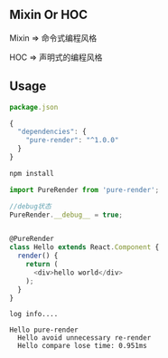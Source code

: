 ## Mixin Or HOC

Mixin => 命令式编程风格

HOC => 声明式的编程风格


## Usage

```js
package.json

{
  "dependencies": {
    "pure-render": "^1.0.0"
  }
}
```

```sh
npm install
```

```javascript
import PureRender from 'pure-render';

//debug状态
PureRender.__debug__ = true;


@PureRender
class Hello extends React.Component {
  render() {
    return (
      <div>hello world</div>
    );
  }
}

```


```log
log info....

Hello pure-render
  Hello avoid unnecessary re-render
  Hello compare lose time: 0.951ms
```
